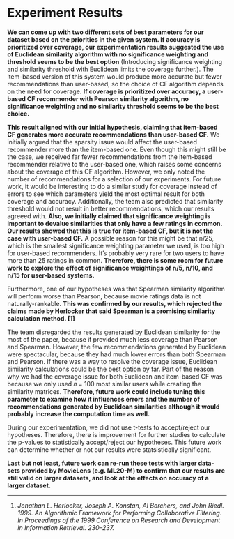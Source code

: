 # Experiment Results
__We can come up with two different sets of best parameters for our dataset based on the priorities in the given system. If accuracy is prioritized over coverage, our experimentation results suggested the use of Euclidean similarity algorithm with no significance weighting and threshold seems to be the best option__ (Introducing significance weighting and similarity threshold with Euclidean limits the coverage further.). The item-based version of this system would produce more accurate but fewer recommendations than user-based, so the choice of CF algorithm depends on the need for coverage. __If coverage is prioritized over accuracy, a user-based CF recommender with Pearson similarity algorithm, no significance weighting and no similarity threshold seems to be the best choice.__

__This result aligned with our initial hypothesis, claiming that item-based CF generates more accurate recommendations than user-based CF.__ We initially argued
that the sparsity issue would affect the user-based recommender more than the item-based one. Even though this might still be the case, we received far fewer
recommendations from the item-based recommender relative to the user-based one, which raises some concerns about the coverage of this CF algorithm. However, we only
noted the number of recommendations for a selection of our experiments. For future work, it would be interesting to do a similar study for coverage instead of
errors to see which parameters yield the most optimal result for both coverage and accuracy. Additionally, the team also predicted that similarity threshold would
not result in better recommendations, which our results agreeed with. __Also, we initially claimed that significance weighting is important to devalue similarities
that only have a few ratings in common. Our results showed that this is true for item-based CF, but it is not the case with user-based CF.__ A possible reason for
this might be that n/25, which is the smallest significance weighting parameter we used, is too high for user-based recommenders. It’s probably very rare for two
users to have more than 25 ratings in common. __Therefore, there is some room for future work to explore the effect of significance weightings of n/5, n/10, and n/15 for user-based systems.__

Furthermore, one of our hypotheses was that Spearman similarity algorithm will perform worse than Pearson, because movie ratings data is not naturally-rankable.
__This was confirmed by our results, which rejected the claims made by Herlocker that said Spearman is a promising similarity calculation method. [1]__

The team disregarded the results generated by Euclidean similarity for the most of the paper, because it provided much less coverage than Pearson and Spearman.
However, the few recommendations generated by Euclidean were spectacular, because they had much lower errors than both Spearman and Pearson. If there was a way to
resolve the coverage issue, Euclidean similarity calculations could be the best option by far. Part of the reason why we had the coverage issue for both Euclidean
and item-based CF was because we only used 𝑛 = 100 most similar users while creating the similarity matrices. __Therefore, future work could include tuning this
parameter to examine how it influences errors and the number of recommendations generated by Euclidean similarities although it would probably increase the
computation time as well.__

During our experimentation, we did not use t-tests to accept/reject our hypotheses. Therefore, there is improvement for further studies to calculate the p-values to
statistically accept/reject our hypotheses. This future work can determine whether or not our results were statsistically significant.

__Last but not least, future work can re-run these tests with larger data-sets provided by MovieLens (e.g. ML20-M) to confirm that our results are still valid on
larger datasets, and look at the effects on accuracy of a larger dataset.__

- - - -

1. _Jonathan L. Herlocker, Joseph A. Konstan, Al Borchers, and John Riedl. 1999. An Algorithmic Framework for Performing Collaborative Filtering. In
Proceedings of the 1999 Conference on Research and Development in Information Retrieval. 230–237._
